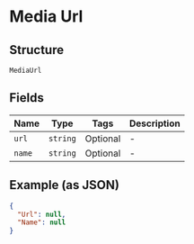 
# Media Url

## Structure

`MediaUrl`

## Fields

| Name | Type | Tags | Description |
|  --- | --- | --- | --- |
| `url` | `string` | Optional | - |
| `name` | `string` | Optional | - |

## Example (as JSON)

```json
{
  "Url": null,
  "Name": null
}
```

